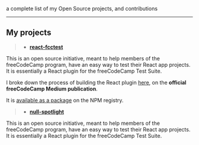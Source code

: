 a complete list of my Open Source projects, and contributions 

- - -

## My projects

> * [**react-fcctest**](https://github.com/Usheninte/react-fcctest)

This is an open source initiative, meant to help members of the freeCodeCamp program, have an easy way to test their React app projects. It is essentially a React plugin for the freeCodeCamp Test Suite.

I broke down the process of building the React plugin [here](https://medium.freecodecamp.org/change-the-world-one-line-of-code-at-a-time-5162b229f35e), on the **official freeCodeCamp Medium publication**.

It is [available as a package](https://www.npmjs.com/package/react-fcctest) on the NPM registry.

> * [**null-spotlight**](https://www.npmjs.com/package/react-fcctest)

This is an open source initiative, meant to help members of the freeCodeCamp program, have an easy way to test their React app projects. It is essentially a React plugin for the freeCodeCamp Test Suite.

